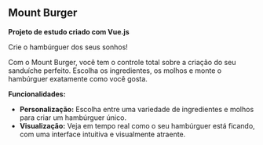## Mount Burger

**Projeto de estudo criado com Vue.js**

Crie o hambúrguer dos seus sonhos! 

Com o Mount Burger, você tem o controle total sobre a criação do seu sanduíche perfeito. Escolha os ingredientes, os molhos e monte o hambúrguer exatamente como você gosta.

**Funcionalidades:**

* **Personalização:** Escolha entre uma variedade de ingredientes e molhos para criar um hambúrguer único.
* **Visualização:** Veja em tempo real como o seu hambúrguer está ficando, com uma interface intuitiva e visualmente atraente.
